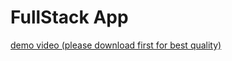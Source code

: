# FullStack App
[demo video (please download first for best quality)](https://drive.google.com/file/d/1QSmQfVVjc-FAHOnpekFz9hqwt3JL2h8D/view?usp=sharing)
